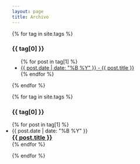 ```yaml
---
layout: page
title: Archivo
---
```


{% for tag in site.tags %}
  <h3>{{ tag[0] }}</h3>
  <ul>
    {% for post in tag[1] %}
      <li><a href="{{ post.url }}">{{ post.date | date: "%B %Y" }} - {{ post.title }}</a></li>
    {% endfor %}
  </ul>
{% endfor %}



{% for tag in site.tags %}
<h3>{{ tag[0] }}</h3>
<ul class="post-list" style="padding:0;">
	{% for post in tag[1] %}
<li><span class="post-meta">{{ post.date | date: "%B %Y" }}</span>
        <h3 style="margin:0;">
          <a href="{{ post.url }}" class="post-link"> {{ post.title }}</a>
        </h3></li>
		{% endfor %}
	</ul>
{% endfor %}